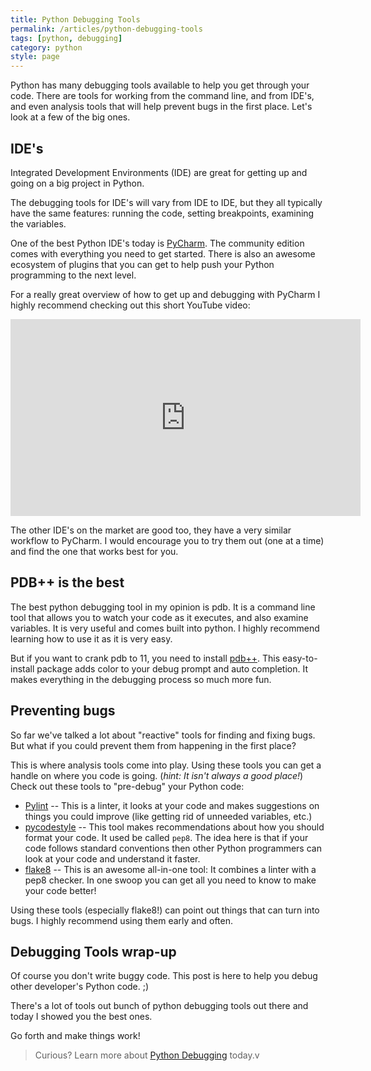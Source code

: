 ```yaml
---
title: Python Debugging Tools
permalink: /articles/python-debugging-tools
tags: [python, debugging]
category: python
style: page
---
```

Python has many debugging tools available to help you get through your code. There are tools for working from the command line, and from IDE's, and even analysis tools that will help prevent bugs in the first place. Let's look at a few of the big ones.

##  IDE's
Integrated Development Environments (IDE) are great for getting up and going on a big project in Python.

The debugging tools for IDE's will vary from IDE to IDE, but they all typically have the same features: running the code, setting breakpoints, examining the variables.

One of the best Python IDE's today is [PyCharm](https://www.jetbrains.com/pycharm/?fromMenu). The community edition comes with everything you need to get started. There is also an awesome ecosystem of plugins that you can get to help push your Python programming to the next level.

For a really great overview of how to get up and debugging with PyCharm I highly recommend checking out this short YouTube video:
<iframe width="560" height="315" src="https://www.youtube.com/embed/QJtWxm12Eo0" frameborder="0" allow="autoplay; encrypted-media" allowfullscreen></iframe>

The other IDE's on the market are good too, they have a very similar workflow to PyCharm. I would encourage you to try them out (one at a time) and find the one that works best for you.

## PDB++ is the best
The best python debugging tool in my opinion is pdb. It is a command line tool that allows you to watch your code as it executes, and also examine variables. It is very useful and comes built into python. I highly recommend learning how to use it as it is very easy. 

But if you want to crank pdb to 11, you need to install [pdb++](https://pypi.python.org/pypi/pdbpp/). This easy-to-install package adds color to your debug prompt and auto completion. It makes everything in the debugging process so much more fun.

## Preventing bugs
So far we've talked a lot about "reactive" tools for finding and fixing bugs. But what if you could prevent them from happening in the first place?

This is where analysis tools come into play. Using these tools you can get a handle on where you code is going. (_hint: It isn't always a good place!_) Check out these tools to "pre-debug" your Python code:

* [Pylint](https://www.pylint.org/) -- This is a linter, it looks at your code and makes suggestions on things you could improve (like getting rid of unneeded variables, etc.)
* [pycodestyle](https://pypi.python.org/pypi/pycodestyle/) -- This tool makes recommendations about how you should format your code. It used be called `pep8`. The idea here is that if your code follows standard conventions then other Python programmers can look at your code and understand it faster.
* [flake8](https://pypi.python.org/pypi/flake8) -- This is an awesome all-in-one tool: It combines a linter with a pep8 checker. In one swoop you can get  all you need to know to make your code better!

Using these tools (especially flake8!) can point out things that can turn into bugs. I highly recommend using them early and often.

## Debugging Tools wrap-up
Of course you don't write buggy code. This post is here to help you debug other developer's Python code. ;)

There's a lot of tools out bunch of python debugging tools out there and today I showed you the best ones.

Go forth and make things work!


> Curious? Learn more about  [Python Debugging](https://pythondebugging.com/) today.v
